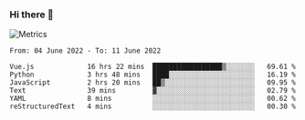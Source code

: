 ### Hi there 👋

![Metrics](https://github.com/radoapx/radoapx/blob/main/github-metrics.svg)

<!--START_SECTION:waka-->

```text
From: 04 June 2022 - To: 11 June 2022

Vue.js             16 hrs 22 mins  █████████████████▒░░░░░░░   69.61 %
Python             3 hrs 48 mins   ████░░░░░░░░░░░░░░░░░░░░░   16.19 %
JavaScript         2 hrs 20 mins   ██▒░░░░░░░░░░░░░░░░░░░░░░   09.95 %
Text               39 mins         ▓░░░░░░░░░░░░░░░░░░░░░░░░   02.79 %
YAML               8 mins          ░░░░░░░░░░░░░░░░░░░░░░░░░   00.62 %
reStructuredText   4 mins          ░░░░░░░░░░░░░░░░░░░░░░░░░   00.30 %
```

<!--END_SECTION:waka-->

<!--
**radoapx/radoapx** is a ✨ _special_ ✨ repository because its `README.md` (this file) appears on your GitHub profile.

Here are some ideas to get you started:

- 🔭 I’m currently working on ...
- 🌱 I’m currently learning ...
- 👯 I’m looking to collaborate on ...
- 🤔 I’m looking for help with ...
- 💬 Ask me about ...
- 📫 How to reach me: ...
- 😄 Pronouns: ...
- ⚡ Fun fact: ...
-->
